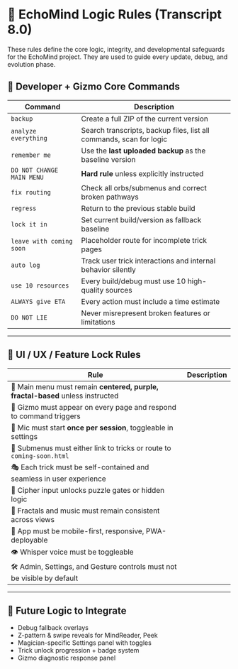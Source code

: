 
# 🔐 EchoMind Logic Rules (Transcript 8.0)

These rules define the core logic, integrity, and developmental safeguards for the EchoMind project. They are used to guide every update, debug, and evolution phase.

## 🧠 Developer + Gizmo Core Commands

| Command | Description |
|---------|-------------|
| `backup` | Create a full ZIP of the current version |
| `analyze everything` | Search transcripts, backup files, list all commands, scan for logic |
| `remember me` | Use the **last uploaded backup** as the baseline version |
| `DO NOT CHANGE MAIN MENU` | **Hard rule** unless explicitly instructed |
| `fix routing` | Check all orbs/submenus and correct broken pathways |
| `regress` | Return to the previous stable build |
| `lock it in` | Set current build/version as fallback baseline |
| `leave with coming soon` | Placeholder route for incomplete trick pages |
| `auto log` | Track user trick interactions and internal behavior silently |
| `use 10 resources` | Every build/debug must use 10 high-quality sources |
| `ALWAYS give ETA` | Every action must include a time estimate |
| `DO NOT LIE` | Never misrepresent broken features or limitations |

---

## 🎨 UI / UX / Feature Lock Rules

| Rule | Description |
|------|-------------|
| 🔮 Main menu must remain **centered, purple, fractal-based** unless instructed |
| 🧠 Gizmo must appear on every page and respond to command triggers |
| 🎤 Mic must start **once per session**, toggleable in settings |
| 🔗 Submenus must either link to tricks or route to `coming-soon.html` |
| 🎭 Each trick must be self-contained and seamless in user experience |
| 🧩 Cipher input unlocks puzzle gates or hidden logic |
| 🌌 Fractals and music must remain consistent across views |
| 📱 App must be mobile-first, responsive, PWA-deployable |
| 👁️ Whisper voice must be toggleable |
| 🛠️ Admin, Settings, and Gesture controls must not be visible by default |

---

## 🧠 Future Logic to Integrate

- Debug fallback overlays
- Z-pattern & swipe reveals for MindReader, Peek
- Magician-specific Settings panel with toggles
- Trick unlock progression + badge system
- Gizmo diagnostic response panel
